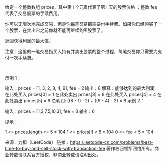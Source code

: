 给定一个整数数组 prices，其中第 i 个元素代表了第 i 天的股票价格 ；整数 fee 代表了交易股票的手续费用。

你可以无限次地完成交易，但是你每笔交易都需要付手续费。如果你已经购买了一个股票，在卖出它之前你就不能再继续购买股票了。

返回获得利润的最大值。

注意：这里的一笔交易指买入持有并卖出股票的整个过程，每笔交易你只需要为支付一次手续费。

 

示例 1：

输入：prices = [1, 3, 2, 8, 4, 9], fee = 2
输出：8
解释：能够达到的最大利润:  
在此处买入 prices[0] = 1
在此处卖出 prices[3] = 8
在此处买入 prices[4] = 4
在此处卖出 prices[5] = 9
总利润: ((8 - 1) - 2) + ((9 - 4) - 2) = 8
示例 2：

输入：prices = [1,3,7,5,10,3], fee = 3
输出：6
 

提示：

1 <= prices.length <= 5 * 104
1 <= prices[i] < 5 * 104
0 <= fee < 5 * 104

来源：力扣（LeetCode）
链接：https://leetcode-cn.com/problems/best-time-to-buy-and-sell-stock-with-transaction-fee
著作权归领扣网络所有。商业转载请联系官方授权，非商业转载请注明出处。